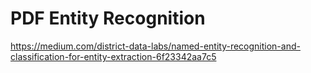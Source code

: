 # PDF Entity Recognition

https://medium.com/district-data-labs/named-entity-recognition-and-classification-for-entity-extraction-6f23342aa7c5
